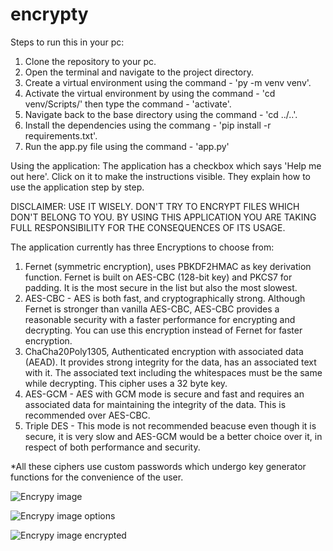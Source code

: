 # encrypty

Steps to run this in your pc:
1. Clone the repository to your pc.
2. Open the terminal and navigate to the project directory.
3. Create a virtual environment using the command - 'py -m venv venv'.
4. Activate the virtual environment by using the command - 'cd venv/Scripts/' then type the command - 'activate'.
5. Navigate back to the base directory using the command - 'cd ../..'.
6. Install the dependencies using the commang - 'pip install -r requirements.txt'.
7. Run the app.py file using the command - 'app.py'

Using the application:
The application has a checkbox which says 'Help me out here'. Click on it to make the instructions visible. They explain how to use the application step by step.


DISCLAIMER: USE IT WISELY. DON'T TRY TO ENCRYPT FILES WHICH DON'T BELONG TO YOU. BY USING THIS APPLICATION YOU ARE TAKING FULL RESPONSIBILITY FOR THE CONSEQUENCES OF ITS USAGE.

The application currently has three Encryptions to choose from: 
1. Fernet (symmetric encryption), uses PBKDF2HMAC as key derivation function. Fernet is built on AES-CBC (128-bit key) and PKCS7 for padding. It is the most secure in the list but also the most slowest.
2. AES-CBC - AES is both fast, and cryptographically strong. Although Fernet is stronger than vanilla AES-CBC, AES-CBC provides a reasonable security with a faster performance for encrypting and decrypting. You can use this encryption instead of Fernet for faster encryption.
3. ChaCha20Poly1305, Authenticated encryption with associated data (AEAD). It provides strong integrity for the data, has an associated text with it. The associated text including the whitespaces must be the same while decrypting. This cipher uses a 32 byte key.
4. AES-GCM - AES with GCM mode is secure and fast and requires an associated data for maintaining the integrity of the data. This is recommended over AES-CBC.
5. Triple DES - This mode is not recommended beacuse even though it is secure, it is very slow and AES-GCM would be a better choice over it, in respect of both performance and security.

*All these ciphers use custom passwords which undergo key generator functions for the convenience of the user.

![Encrypy image](https://user-images.githubusercontent.com/62387039/114082452-611cea00-98cb-11eb-9432-a8d19e828464.png)

![Encrypy image options](https://user-images.githubusercontent.com/62387039/114082328-3af74a00-98cb-11eb-8a32-e9612c0ab3d0.png)

![Encrypy image encrypted](https://user-images.githubusercontent.com/62387039/114082351-4185c180-98cb-11eb-8046-336bac1af908.png)



